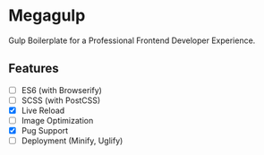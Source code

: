 # Megagulp
Gulp Boilerplate for a Professional Frontend Developer Experience.

## Features

- [ ] ES6 (with Browserify)
- [ ] SCSS (with PostCSS)
- [x] Live Reload
- [ ] Image Optimization
- [x] Pug Support
- [ ] Deployment (Minify, Uglify)
